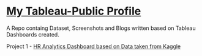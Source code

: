 # [My Tableau-Public Profile](https://public.tableau.com/app/profile/rohan.deshpande4178)

A Repo containg Dataset, Screenshots and Blogs written based on Tableau Dashboards created.

Project 1 - [HR Analytics Dashboard based on Data taken from Kaggle](https://tabsoft.co/3rGfTlG)
